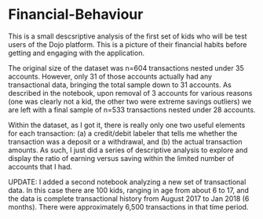 # Financial-Behaviour

This is a small descsriptive analysis of the first set of kids who will be test users of the Dojo platform. This is a picture of their financial habits before getting and engaging with the application.

The original size of the dataset was n=604 transactions nested under 35 accounts. However, only 31 of those accounts actually had any transactional data, bringing the total sample down to 31 accounts. As described in the notebook, upon removal of 3 accounts for various reasons (one was clearly not a kid, the other two were extreme savings outliers) we are left with a final sample of n=533 transactions nested under 28 accounts.

Within the dataset, as I got it, there is really only one two useful elements for each transaction: (a) a credit/debit labeler that tells me whether the transaction was a deposit or a withdrawal, and (b) the actual transaction amounts. As such, I just did a series of descriptive analysis to explore and display the ratio of earning versus saving within the limited number of accounts that I had.

UPDATE: I added a second notebook analyzing a new set of transactional data. In this case there are 100 kids, ranging in age from about 6 to 17, and the data is complete transactional history from August 2017 to Jan 2018 (6 months). There were approximately 6,500 transactions in that time period.
